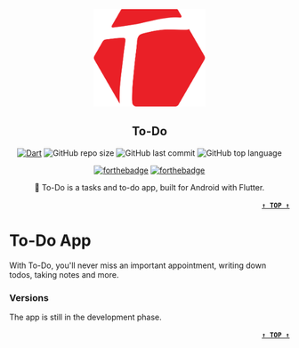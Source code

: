 <div align="center">


<img src="https://github.com/Hossam-Sayed/fancy-todo-app/blob/master/to_do_logo.svg" width="200"/>

## To-Do


[![Dart](https://github.com/Hossam-Sayed/fancy-todo-app/actions/workflows/dart.yml/badge.svg)](https://github.com/Hossam-Sayed/fancy-todo-app/actions/workflows/dart.yml) ![GitHub repo size](https://img.shields.io/github/repo-size/Hossam-Sayed/fancy-todo-app) ![GitHub last commit](https://img.shields.io/github/last-commit/Hossam-Sayed/fancy-todo-app) ![GitHub top language](https://img.shields.io/github/languages/top/Hossam-Sayed/fancy-todo-app)


[![forthebadge](https://forthebadge.com/images/badges/built-with-love.svg)](https://forthebadge.com) [![forthebadge](https://forthebadge.com/images/badges/built-for-android.svg)](https://forthebadge.com)

📝 To-Do is a tasks and to-do app, built for Android with Flutter.

</div>
  
<div align=right>

**[`↑ TOP ↑`](#top)**

</div>

# To-Do App

With To-Do, you'll never miss an important appointment, writing down todos, taking notes and more.

### Versions

The app is still in the development phase.
  
<div align=right>

**[`↑ TOP ↑`](#top)**

</div>
